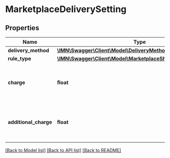 # MarketplaceDeliverySetting

## Properties
Name | Type | Description | Notes
------------ | ------------- | ------------- | -------------
**delivery_method** | [**\IMN\Swagger\Client\Model\DeliveryMethod**](DeliveryMethod.md) |  | 
**rule_type** | [**\IMN\Swagger\Client\Model\MarketplaceShippingChargeRuleType**](MarketplaceShippingChargeRuleType.md) |  | 
**charge** | **float** | The charge for this delivery mode considering the rule | [optional] 
**additional_charge** | **float** | The additional charge for this delivery mode | [optional] 

[[Back to Model list]](../README.md#documentation-for-models) [[Back to API list]](../README.md#documentation-for-api-endpoints) [[Back to README]](../README.md)


